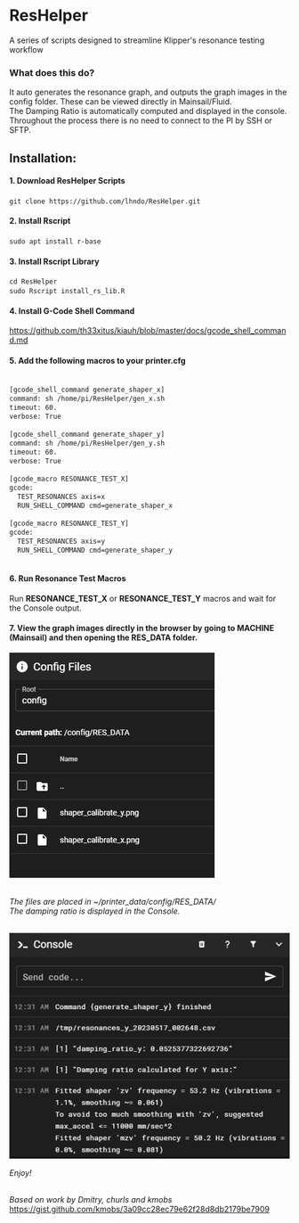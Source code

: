 # ResHelper
A series of scripts designed to streamline Klipper's resonance testing workflow

### What does this do?

It auto generates the resonance graph, and outputs the graph images in the config folder. These can be viewed directly in Mainsail/Fluid.<br>
The Damping Ratio is automatically computed and displayed in the console.<br>
Throughout the process there is no need to connect to the PI by SSH or SFTP.

## Installation:

#### 1. Download ResHelper Scripts 

`git clone https://github.com/lhndo/ResHelper.git`<br>

#### 2. Install Rscript

`sudo apt install r-base`

#### 3. Install Rscript Library

`cd ResHelper`<br>
`sudo Rscript install_rs_lib.R`

#### 4. Install G-Code Shell Command

https://github.com/th33xitus/kiauh/blob/master/docs/gcode_shell_command.md


#### 5. Add the following macros to your printer.cfg

<pre><code>
[gcode_shell_command generate_shaper_x]
command: sh /home/pi/ResHelper/gen_x.sh
timeout: 60.
verbose: True

[gcode_shell_command generate_shaper_y]
command: sh /home/pi/ResHelper/gen_y.sh
timeout: 60.
verbose: True

[gcode_macro RESONANCE_TEST_X]
gcode:
  TEST_RESONANCES axis=x
  RUN_SHELL_COMMAND cmd=generate_shaper_x

[gcode_macro RESONANCE_TEST_Y]
gcode:
  TEST_RESONANCES axis=y
  RUN_SHELL_COMMAND cmd=generate_shaper_y

</pre></code>

#### 6. Run Resonance Test Macros 
Run **RESONANCE_TEST_X** or **RESONANCE_TEST_Y** macros and wait for the Console output.

#### 7. View the graph images directly in the browser by going to MACHINE (Mainsail) and then opening the RES_DATA folder.

<img src="Images/config.png"/>

<br>*The files are placed in ~/printer_data/config/RES_DATA/*<br>
*The damping ratio is displayed in the Console.*<br><br>

<img src="Images/console.png"/>

<br>

*Enjoy!*
<br>
<br>

*Based on work by Dmitry, churls and kmobs*<br>
https://gist.github.com/kmobs/3a09cc28ec79e62f28d8db2179be7909
